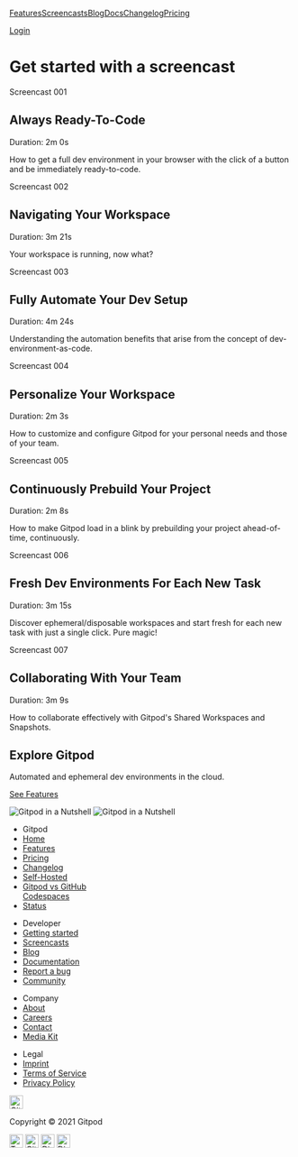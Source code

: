 <a href="/features" class="text-black text-p-large sm:text-dark-grey sm:hover:text-black sm:focus:text-black svelte-qtdv9u">Features</a><a href="/screencasts" class="text-black text-p-large sm:text-dark-grey sm:hover:text-black sm:focus:text-black svelte-qtdv9u active highlighted">Screencasts</a><a href="/blog" class="text-black text-p-large sm:text-dark-grey sm:hover:text-black sm:focus:text-black svelte-qtdv9u">Blog</a><a href="/docs" class="text-black text-p-large sm:text-dark-grey sm:hover:text-black sm:focus:text-black svelte-qtdv9u">Docs</a><a href="/changelog" class="text-black text-p-large sm:text-dark-grey sm:hover:text-black sm:focus:text-black svelte-qtdv9u">Changelog</a><a href="/pricing" class="text-black text-p-large sm:text-dark-grey sm:hover:text-black sm:focus:text-black svelte-qtdv9u">Pricing</a>

<a href="https://gitpod.io/login/" class="flex items-center justify-center h-8 w-20 rounded-xl bg-black font-bold text-off-white text-sm focus:text-off-white focus:bg-black-hover hover:text-off-white hover:bg-black-hover">Login</a>

Get started with a screencast
=============================

<a href="/screencasts/always-ready-to-code" class="cast min-w-full"></a>

Screencast 001

Always Ready-To-Code
--------------------

Duration: 2m 0s

How to get a full dev environment in your browser with the click of a button and be immediately ready-to-code.

<a href="/screencasts/navigating-your-workspace" class="cast min-w-full"></a>

Screencast 002

Navigating Your Workspace
-------------------------

Duration: 3m 21s

Your workspace is running, now what?

<a href="/screencasts/fully-automate-your-dev-setup" class="cast min-w-full"></a>

Screencast 003

Fully Automate Your Dev Setup
-----------------------------

Duration: 4m 24s

Understanding the automation benefits that arise from the concept of dev-environment-as-code.

<a href="/screencasts/personalize-your-workspace" class="cast min-w-full"></a>

Screencast 004

Personalize Your Workspace
--------------------------

Duration: 2m 3s

How to customize and configure Gitpod for your personal needs and those of your team.

<a href="/screencasts/continuously-prebuild-your-project" class="cast min-w-full"></a>

Screencast 005

Continuously Prebuild Your Project
----------------------------------

Duration: 2m 8s

How to make Gitpod load in a blink by prebuilding your project ahead-of-time, continuously.

<a href="/screencasts/fresh-dev-environments-for-each-new-task" class="cast min-w-full"></a>

Screencast 006

Fresh Dev Environments For Each New Task
----------------------------------------

Duration: 3m 15s

Discover ephemeral/disposable workspaces and start fresh for each new task with just a single click. Pure magic!

<a href="/screencasts/collaborating-with-your-team" class="cast min-w-full"></a>

Screencast 007

Collaborating With Your Team
----------------------------

Duration: 3m 9s

How to collaborate effectively with Gitpod's Shared Workspaces and Snapshots.

Explore Gitpod
--------------

Automated and ephemeral dev environments in the cloud.

<a href="/features" class="btn-conversion">See Features</a>

![Gitpod in a Nutshell](/images/illustration-grid.jpg) <img src="/images/illustration-small.jpg" alt="Gitpod in a Nutshell" class="small" />

-   Gitpod
-   <a href="/" class="svelte-1ivs93t">Home</a>
-   <a href="/features" class="svelte-1ivs93t">Features</a>
-   <a href="/pricing" class="svelte-1ivs93t">Pricing</a>
-   <a href="/changelog" class="svelte-1ivs93t">Changelog</a>
-   <a href="/self-hosted" class="svelte-1ivs93t">Self-Hosted</a>
-   <a href="/gitpod-vs-github-codespaces" class="svelte-1ivs93t">Gitpod vs GitHub<br />
    Codespaces</a>
-   <a href="https://www.gitpodstatus.com/" class="svelte-1ivs93t">Status</a>

<!-- -->

-   Developer
-   <a href="/#get-started" class="svelte-1ivs93t">Getting started</a>
-   <a href="/screencasts" class="svelte-1ivs93t">Screencasts</a>
-   <a href="/blog" class="svelte-1ivs93t">Blog</a>
-   <a href="/docs" class="svelte-1ivs93t">Documentation</a>
-   <a href="https://github.com/gitpod-io/gitpod/issues/new?template=bug_report.md" class="svelte-1ivs93t">Report a bug</a>
-   <a href="https://community.gitpod.io" class="svelte-1ivs93t">Community</a>

<!-- -->

-   Company
-   <a href="/about" class="svelte-1ivs93t">About</a>
-   <a href="/careers" class="highlighted svelte-1ivs93t">Careers</a>
-   <a href="/contact" class="svelte-1ivs93t">Contact</a>
-   <a href="/media-kit" class="svelte-1ivs93t">Media Kit</a>

<!-- -->

-   Legal
-   <a href="/imprint" class="svelte-1ivs93t">Imprint</a>
-   <a href="/terms" class="svelte-1ivs93t">Terms of Service</a>
-   <a href="/privacy" class="svelte-1ivs93t">Privacy Policy</a>

<a href="/" class="svelte-1ivs93t"></a>

<img src="/svg/logo-textless.svg" alt="Gitpod" width="24" height="24" />

<span class="ml-macro">Copyright © 2021 Gitpod</span>

<a href="https://twitter.com/gitpod" class="footer__social-link svelte-1ivs93t"><img src="/svg/brands/twitter.svg" alt="Twitter" width="24" height="24" /></a> <a href="https://github.com/gitpod-io" class="footer__social-link svelte-1ivs93t"><img src="/svg/brands/github.svg" alt="GitHub" width="24" height="24" /></a> <a href="https://community.gitpod.io/" class="footer__social-link svelte-1ivs93t"><img src="/svg/brands/discourse.svg" alt="Discourse" width="24" height="24" /></a> <a href="https://www.gitpod.io/chat" class="footer__social-link svelte-1ivs93t"><img src="/svg/brands/discord.svg" alt="Discord" width="24" height="24" /></a>
